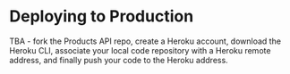 # Deploying to Production

TBA - fork the Products API repo, create a Heroku account, download the Heroku CLI, associate your local code repository with a Heroku remote address, and finally push your code to the Heroku address.
